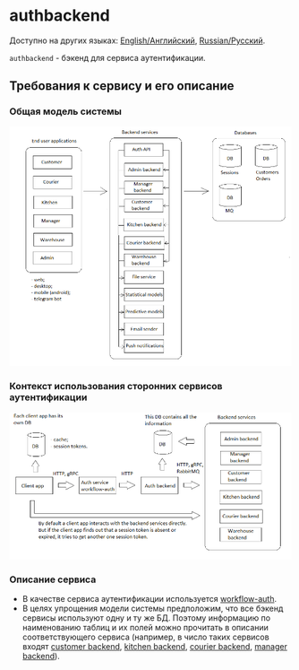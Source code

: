 # authbackend

Доступно на других языках: [English/Английский](authbackend.md), [Russian/Русский](authbackend.ru.md). 

`authbackend` - бэкенд для сервиса аутентификации.

## Требования к сервису и его описание 

### Общая модель системы

![system_overall](../img/system_overall.png)

### Контекст использования сторонних сервисов аутентификации

![authentication](../img/authentication.png)

### Описание сервиса

- В качестве сервиса аутентификации используется [workflow-auth](https://github.com/alexeysp11/workflow-auth).
- В целях упрощения модели системы предположим, что все бэкенд сервисы используют одну и ту же БД. Поэтому информацию по наименованию таблиц и их полей можно прочитать в описании соответствующего сервиса (например, в число таких сервисов входят [customer backend](customerbackend.ru.md), [kitchen backend](kitchenbackend.ru.md), [courier backend](courierbackend.ru.md), [manager backend](managerbackend.ru.md)).
<!--
- Данный сервис производит запись/чтение сессионных токенов в БД и через брокер сообщений уведомляет сервисы, в которых критично наличие токенов, об изменениях в БД, связанных с токенами.
-->
